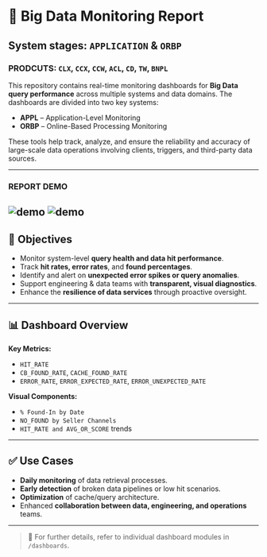 # 🧠 Big Data Monitoring Report

## System stages: `APPLICATION` & `ORBP`
### PRODCUTS: `CLX`, `CCX`, `CCW`, `ACL`, `CD`, `TW`, `BNPL`

This repository contains real-time monitoring dashboards for **Big Data query performance** across multiple systems and data domains. The dashboards are divided into two key systems:

- **APPL** – Application-Level Monitoring  
- **ORBP** – Online-Based Processing Monitoring  

These tools help track, analyze, and ensure the reliability and accuracy of large-scale data operations involving clients, triggers, and third-party data sources.

---
### REPORT DEMO
![demo](Dashboard/BD-dashboard-APPL.gif)
![demo](Dashboard/BD-dashboard-ORBP.gif)
---

## 🎯 Objectives

- Monitor system-level **query health and data hit performance**.
- Track **hit rates, error rates**, and **found percentages**.
- Identify and alert on **unexpected error spikes or query anomalies**.
- Support engineering & data teams with **transparent, visual diagnostics**.
- Enhance the **resilience of data services** through proactive oversight.

---

## 📊 Dashboard Overview

**Key Metrics:**
- `HIT_RATE`
- `CB_FOUND_RATE`, `CACHE_FOUND_RATE`
- `ERROR_RATE`, `ERROR_EXPECTED_RATE`, `ERROR_UNEXPECTED_RATE`

**Visual Components:**
- `% Found-In by Date`
- `NO_FOUND by Seller Channels`
- `HIT_RATE and AVG_OR_SCORE` trends

---

## ✅ Use Cases

- **Daily monitoring** of data retrieval processes.
- **Early detection** of broken data pipelines or low hit scenarios.
- **Optimization** of cache/query architecture.
- Enhanced **collaboration between data, engineering, and operations** teams.

---

> 📁 For further details, refer to individual dashboard modules in `/dashboards`.

